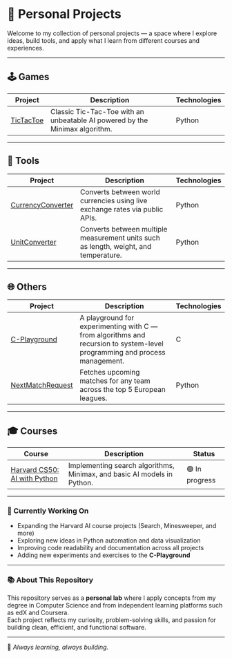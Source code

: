 # 🧠 Personal Projects

Welcome to my collection of personal projects — a space where I explore ideas, build tools, and apply what I learn from different courses and experiences.

---

## 🕹️ Games
| Project | Description | Technologies |
|----------|--------------|---------------|
| [TicTacToe](./Games/TicTacToe) | Classic Tic-Tac-Toe with an unbeatable AI powered by the Minimax algorithm. | Python |

---

## 🧰 Tools
| Project | Description | Technologies |
|----------|--------------|---------------|
| [CurrencyConverter](./Tools/CurrencyConverter) | Converts between world currencies using live exchange rates via public APIs. | Python |
| [UnitConverter](./Tools/UnitConverter) | Converts between multiple measurement units such as length, weight, and temperature. | Python |

---

## 🌐 Others
| Project | Description | Technologies |
|----------|--------------|---------------|
| [C-Playground](./C) | A playground for experimenting with C — from algorithms and recursion to system-level programming and process management. | C |
| [NextMatchRequest](./Football/NextMatchRequest) | Fetches upcoming matches for any team across the top 5 European leagues. | Python |

---

## 🎓 Courses
| Course | Description | Status |
|--------|--------------|--------|
| [Harvard CS50: AI with Python](./Courses/Harvard_AI) | Implementing search algorithms, Minimax, and basic AI models in Python. | 🟢 In progress |

---

### 🚧 Currently Working On
- Expanding the Harvard AI course projects (Search, Minesweeper, and more)
- Exploring new ideas in Python automation and data visualization
- Improving code readability and documentation across all projects
- Adding new experiments and exercises to the **C-Playground**

---

### 📚 About This Repository
This repository serves as a **personal lab** where I apply concepts from my degree in Computer Science and from independent learning platforms such as edX and Coursera.  
Each project reflects my curiosity, problem-solving skills, and passion for building clean, efficient, and functional software.

---

🧩 *Always learning, always building.*

